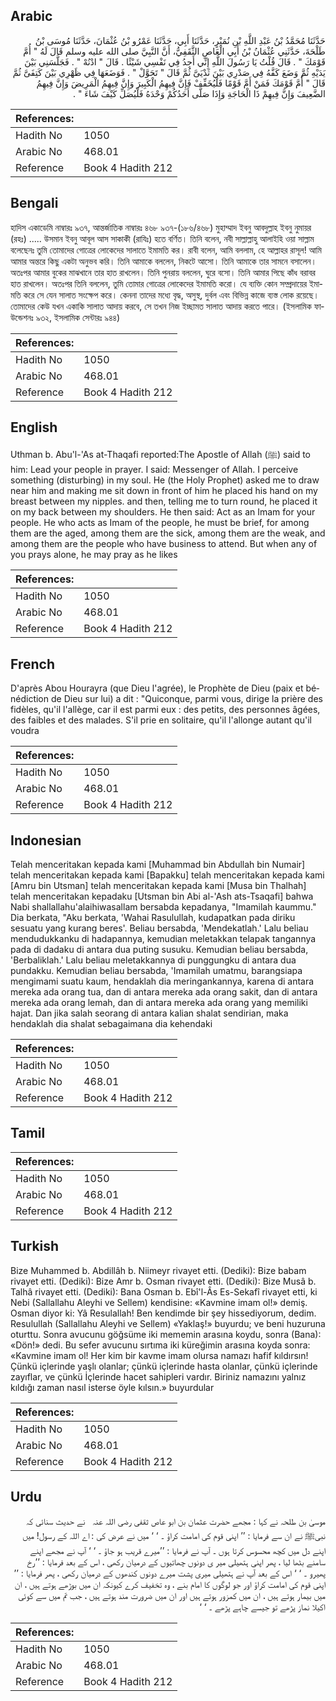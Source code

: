 ## Arabic


<div dir="rtl" lang="ar" style={{fontSize:'larger',backgroundColor:'#f8f9fa',padding:20}}>
حَدَّثَنَا مُحَمَّدُ بْنُ عَبْدِ اللَّهِ بْنِ نُمَيْرٍ، حَدَّثَنَا أَبِي، حَدَّثَنَا عَمْرُو بْنُ عُثْمَانَ، حَدَّثَنَا مُوسَى بْنُ طَلْحَةَ، حَدَّثَنِي عُثْمَانُ بْنُ أَبِي الْعَاصِ الثَّقَفِيُّ، أَنَّ النَّبِيَّ صلى الله عليه وسلم قَالَ لَهُ ‏"‏ أُمَّ قَوْمَكَ ‏"‏ ‏.‏ قَالَ قُلْتُ يَا رَسُولَ اللَّهِ إِنِّي أَجِدُ فِي نَفْسِي شَيْئًا ‏.‏ قَالَ ‏"‏ ادْنُهْ ‏"‏ ‏.‏ فَجَلَّسَنِي بَيْنَ يَدَيْهِ ثُمَّ وَضَعَ كَفَّهُ فِي صَدْرِي بَيْنَ ثَدْيَىَّ ثُمَّ قَالَ ‏"‏ تَحَوَّلْ ‏"‏ ‏.‏ فَوَضَعَهَا فِي ظَهْرِي بَيْنَ كَتِفَىَّ ثُمَّ قَالَ ‏"‏ أُمَّ قَوْمَكَ فَمَنْ أَمَّ قَوْمًا فَلْيُخَفِّفْ فَإِنَّ فِيهِمُ الْكَبِيرَ وَإِنَّ فِيهِمُ الْمَرِيضَ وَإِنَّ فِيهِمُ الضَّعِيفَ وَإِنَّ فِيهِمْ ذَا الْحَاجَةِ وَإِذَا صَلَّى أَحَدُكُمْ وَحْدَهُ فَلْيُصَلِّ كَيْفَ شَاءَ ‏"‏ ‏.‏
</div>
<div style={{backgroundColor:'#f8f9fa',padding:20, marginBottom: 10}}><table> <thead> <tr> <th>References:</th> <th></th> </tr> </thead> <tbody><tr><td>Hadith No</td><td>1050</td></tr><tr><td>Arabic No</td><td>468.01</td></tr><tr><td>Reference</td><td>Book 4 Hadith 212</td></tr></tbody></table></div>

## Bengali


<div dir="ltr" lang="bn" style={{fontSize:'larger',backgroundColor:'#f8f9fa',padding:20}}>
হাদিস একাডেমি নাম্বারঃ ৯৩৭, আন্তর্জাতিক নাম্বারঃ ৪৬৮ ৯৩৭-(১৮৬/৪৬৮) মুহাম্মাদ ইবনু আবদুল্লাহ ইবনু নুমায়র (রহঃ) ..... উসমান ইবনু আবূল আস সাকাকী (রাযিঃ) হতে বর্ণিত। তিনি বলেন, নবী সাল্লাল্লাহু আলাইহি ওয়া সাল্লাম বলেছেনঃ তুমি তোমাদের গোত্রের লোকেদের সালাতে ইমামতি কর। রাবী বলেন, আমি বললাম, হে আল্লাহর রাসূল! আমি আমার অন্তরে কিছু একটা অনুভব করি। তিনি আমাকে বললেন, নিকটে আসো। তিনি আমাকে তার সামনে বসালেন। অতঃপর আমার বুকের মাঝখানে তার হাত রাখলেন। তিনি পুনরায় বললেন, ঘুরে বসো। তিনি আমার পিছে কাঁধ বরাবর হাত রাখলেন। অতঃপর তিনি বললেন, তুমি তোমার গোত্রের লোকেদের ইমামতি করো। যে ব্যক্তি কোন সম্প্রদায়ের ইমামতি করে সে যেন সালাত সংক্ষেপ করে। কেননা তাদের মধ্যে বৃদ্ধ, অসুস্থ, দুর্বল এবং বিভিন্ন কাজে ব্যস্ত লোক রয়েছে। তোমাদের কেউ যখন একাকি সালাত আদায় করবে, সে তখন নিজ ইচ্ছামত সালাত আদায় করতে পারে। (ইসলামিক ফাউন্ডেশনঃ ৯৩২, ইসলামিক সেন্টারঃ ৯৪৪)
</div>
<div style={{backgroundColor:'#f8f9fa',padding:20, marginBottom: 10}}><table> <thead> <tr> <th>References:</th> <th></th> </tr> </thead> <tbody><tr><td>Hadith No</td><td>1050</td></tr><tr><td>Arabic No</td><td>468.01</td></tr><tr><td>Reference</td><td>Book 4 Hadith 212</td></tr></tbody></table></div>

## English


<div dir="ltr" lang="en" style={{fontSize:'larger',backgroundColor:'#f8f9fa',padding:20}}>
Uthman b. Abu'l-'As at-Thaqafi reported:The Apostle of Allah (ﷺ) said to him: Lead your people in prayer. I said: Messenger of Allah. I perceive something (disturbing) in my soul. He (the Holy Prophet) asked me to draw near him and making me sit down in front of him he placed his hand on my breast between my nipples. and then, telling me to turn round, he placed it on my back between my shoulders. He then said: Act as an Imam for your people. He who acts as Imam of the people, he must be brief, for among them are the aged, among them are the sick, among them are the weak, and among them are the people who have business to attend. But when any of you prays alone, he may pray as he likes
</div>
<div style={{backgroundColor:'#f8f9fa',padding:20, marginBottom: 10}}><table> <thead> <tr> <th>References:</th> <th></th> </tr> </thead> <tbody><tr><td>Hadith No</td><td>1050</td></tr><tr><td>Arabic No</td><td>468.01</td></tr><tr><td>Reference</td><td>Book 4 Hadith 212</td></tr></tbody></table></div>

## French


<div dir="ltr" lang="fr" style={{fontSize:'larger',backgroundColor:'#f8f9fa',padding:20}}>
D'après Abou Hourayra (que Dieu l'agrée), le Prophète de Dieu (paix et bénédiction de Dieu sur lui) a dit : "Quiconque, parmi vous, dirige la prière des fidèles, qu'il l'allège, car il est parmi eux : des petits, des personnes âgées, des faibles et des malades. S'il prie en solitaire, qu'il l'allonge autant qu'il voudra
</div>
<div style={{backgroundColor:'#f8f9fa',padding:20, marginBottom: 10}}><table> <thead> <tr> <th>References:</th> <th></th> </tr> </thead> <tbody><tr><td>Hadith No</td><td>1050</td></tr><tr><td>Arabic No</td><td>468.01</td></tr><tr><td>Reference</td><td>Book 4 Hadith 212</td></tr></tbody></table></div>

## Indonesian


<div dir="ltr" lang="id" style={{fontSize:'larger',backgroundColor:'#f8f9fa',padding:20}}>
Telah menceritakan kepada kami [Muhammad bin Abdullah bin Numair] telah menceritakan kepada kami [Bapakku] telah menceritakan kepada kami [Amru bin Utsman] telah menceritakan kepada kami [Musa bin Thalhah] telah menceritakan kepadaku [Utsman bin Abi al-'Ash ats-Tsaqafi] bahwa Nabi shallallahu'alaihiwasallam bersabda kepadanya, "Imamilah kaummu." Dia berkata, "Aku berkata, 'Wahai Rasulullah, kudapatkan pada diriku sesuatu yang kurang beres'. Beliau bersabda, 'Mendekatlah.' Lalu beliau mendudukkanku di hadapannya, kemudian meletakkan telapak tangannya pada di dadaku di antara dua puting susuku. Kemudian beliau bersabda, 'Berbaliklah.' Lalu beliau meletakkannya di punggungku di antara dua pundakku. Kemudian beliau bersabda, 'Imamilah umatmu, barangsiapa mengimami suatu kaum, hendaklah dia meringankannya, karena di antara mereka ada orang tua, dan di antara mereka ada orang sakit, dan di antara mereka ada orang lemah, dan di antara mereka ada orang yang memiliki hajat. Dan jika salah seorang di antara kalian shalat sendirian, maka hendaklah dia shalat sebagaimana dia kehendaki
</div>
<div style={{backgroundColor:'#f8f9fa',padding:20, marginBottom: 10}}><table> <thead> <tr> <th>References:</th> <th></th> </tr> </thead> <tbody><tr><td>Hadith No</td><td>1050</td></tr><tr><td>Arabic No</td><td>468.01</td></tr><tr><td>Reference</td><td>Book 4 Hadith 212</td></tr></tbody></table></div>

## Tamil


<div dir="ltr" lang="ta" style={{fontSize:'larger',backgroundColor:'#f8f9fa',padding:20}}>

</div>
<div style={{backgroundColor:'#f8f9fa',padding:20, marginBottom: 10}}><table> <thead> <tr> <th>References:</th> <th></th> </tr> </thead> <tbody><tr><td>Hadith No</td><td>1050</td></tr><tr><td>Arabic No</td><td>468.01</td></tr><tr><td>Reference</td><td>Book 4 Hadith 212</td></tr></tbody></table></div>

## Turkish


<div dir="ltr" lang="tr" style={{fontSize:'larger',backgroundColor:'#f8f9fa',padding:20}}>
Bize Muhammed b. Abdillâh b. Niimeyr rivayet etti. (Dediki): Bize babam rivayet etti. (Dediki): Bize Amr b. Osman rivayet etti. (Dediki): Bize Musâ b. Talhâ rivayet etti. (Dediki): Bana Osman b. Ebî'l-Âs Es-Sekafî rivayet etti, ki Nebi (Sallallahu Aleyhi ve Sellem) kendisine: «Kavmine imam ol!» demiş. Osman diyor ki: Yâ Resulallah! Ben kendimde bir şey hissediyorum, dedim. Resulullah (Sallallahu Aleyhi ve Sellem) «Yaklaş!» buyurdu; ve beni huzuruna oturttu. Sonra avucunu göğsüme iki mememin arasına koydu, sonra (Bana): «Dön!» dedi. Bu sefer avucunu sırtıma iki küreğimin arasına koyda sonra: «Kavmine imam ol! Her kim bir kavme imam olursa namazı hafif kıldırsın! Çünkü içlerinde yaşlı olanlar; çünkü içlerinde hasta olanlar, çünkü içlerinde zayıflar, ve çünkü İçlerinde hacet sahipleri vardır. Biriniz namazını yalnız kıldığı zaman nasıl isterse öyle kılsın.» buyurdular
</div>
<div style={{backgroundColor:'#f8f9fa',padding:20, marginBottom: 10}}><table> <thead> <tr> <th>References:</th> <th></th> </tr> </thead> <tbody><tr><td>Hadith No</td><td>1050</td></tr><tr><td>Arabic No</td><td>468.01</td></tr><tr><td>Reference</td><td>Book 4 Hadith 212</td></tr></tbody></table></div>

## Urdu


<div dir="rtl" lang="ur" style={{fontSize:'larger',backgroundColor:'#f8f9fa',padding:20}}>
موسیٰ بن طلحہ نے کہا : مجھے حضرت عثمان بن ابو عاص ثقفی ‌رضی ‌اللہ ‌عنہ ‌ ‌ نے حدیث سنائی کہ نبیﷺ نے ان سے فرمایا : ’’ اپنی قوم کی امامت کراؤ ۔ ‘ ‘ میں نے عرض کی : اے اللہ کے رسول! میں اپنے دل میں کچھ محسوس کرتا ہوں ۔ آپ نے فرمایا : ’’میرے قریب ہو جاؤ ۔ ‘ ‘ آپ نے مجھے اپنے سامنے بٹھا لیا ، پھر اپنی ہتھیلی میر ی دونوں چھاتیوں کے درمیان رکھی ، اس کے بعد فرمایا : ’’رخ پھیرو ۔ ‘ ‘ اس کے بعد آپ نے ہتھیلی میری پشت میرے دونوں کندھوں کے درمیان رکھی ، پھر فرمایا : ’’ اپنی قوم کی امامت کراؤ اور جو لوگوں کا امام بنے ، وہ تخفیف کرے کیونکہ ان میں بوڑھے ہوتے ہیں ، ان میں بیمار ہوتے ہیں ، ان میں کمزور ہوتے ہیں اور ان میں ضرورت مند ہوتے ہیں ، جب تم میں سے کوئی اکیلا نماز پڑھے تو جیسے چاہے پڑھے ۔ ‘ ‘
</div>
<div style={{backgroundColor:'#f8f9fa',padding:20, marginBottom: 10}}><table> <thead> <tr> <th>References:</th> <th></th> </tr> </thead> <tbody><tr><td>Hadith No</td><td>1050</td></tr><tr><td>Arabic No</td><td>468.01</td></tr><tr><td>Reference</td><td>Book 4 Hadith 212</td></tr></tbody></table></div>